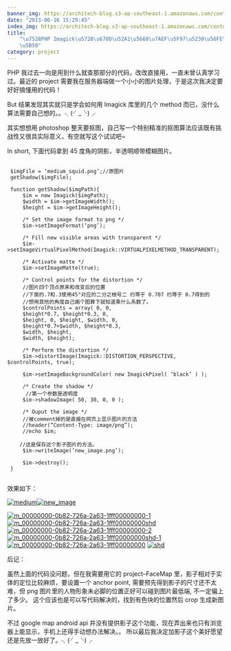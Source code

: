 ```yaml
---
banner_img: https://architech-blog.s3-ap-southeast-1.amazonaws.com/content/images/uploads/2013/06/new_image.png
date: "2013-06-16 15:29:45"
index_img: https://architech-blog.s3-ap-southeast-1.amazonaws.com/content/images/uploads/2013/06/new_image.png
title:
    "\u7528PHP Imagick\u5728\u670D\u52A1\u5668\u7AEF\u5F97\u5230\u56FE\u7247\u5F71\
    \u5B50"
category: project
---
```


PHP 我过去一向是用到什么就查那部分的代码，改改直接用，一直未曾认真学习过。最近的 project 需要我在服务器端做一个小小的图片处理，于是这次我决定要好好搞懂用的代码！

But 结果发现其实就只是学会如何用 Imagick 库里的几个 method 而已，没什么算法需要自己想的。。╮(╯_╰)╭

其实想想用 photoshop 整天要抠图，自己写一个特别精准的抠图算法应该既有挑战性又很具实际意义，有空就写这个试试吧~

In short, 下面代码拿到 45 度角的阴影，半透明顺带模糊图片。

 <pre><code>
 $imgFile = ‘medium_squid.png’;//原图片  
 getShadow($imgFile);

 function getShadow($imgPath){  
     $im = new Imagick($imgPath);  
     $width = $im->getImageWidth();  
     $height = $im->getImageHeight();

     /* Set the image format to png */  
     $im->setImageFormat(‘png’);

     /* Fill new visible areas with transparent */  
     $im->setImageVirtualPixelMethod(Imagick::VIRTUALPIXELMETHOD_TRANSPARENT);

     /* Activate matte */  
     $im->setImageMatte(true);

     /* Control points for the distortion */  
     //图片四个顶点原来和改变后的位置  
     //下面的.7和.3使用45°对应的二分之根号二 约等于 0.707 约等于 0.7得到的  
     //想用其他的角度自己画个图算下就知道乘什么系数了。  
     $controlPoints = array( 0, 0,  
     $height*0.7, $height*0.3, 0, 
     $height, 0, $height, $width, 0,  
     $height*0.7+$width, $height*0.3,
     $width, $height,  
     $width, $height);

     /* Perform the distortion */  
     $im->distortImage(Imagick::DISTORTION_PERSPECTIVE, $controlPoints, true);

     $im->setImageBackgroundColor( new ImagickPixel( ‘black’ ) );

     /* Create the shadow */  
      //第一个参数是透明度  
     $im->shadowImage( 50, 30, 0, 0 );

     /* Ouput the image */  
     //被comment掉的是直接在网页上显示图片的方法  
     //header(“Content-Type: image/png”);  
     //echo $im;

    //这是保存这个影子图片的方法。  
     $im->writeImage(‘new_image.png’);

     $im->destroy();  
 }

</code></pre>

效果如下：

[![medium](https://architech-blog.s3-ap-southeast-1.amazonaws.com/content/images/uploads/2013/06/medium-181x300.png)](https://architech-blog.s3-ap-southeast-1.amazonaws.com/content/images/uploads/2013/06/medium.png)[![new_image](https://architech-blog.s3-ap-southeast-1.amazonaws.com/content/images/uploads/2013/06/new_image-300x168.png)](https://architech-blog.s3-ap-southeast-1.amazonaws.com/content/images/uploads/2013/06/new_image.png)

[![m_00000000-0b82-726a-2a63-1fff00000000-1](https://architech-blog.s3-ap-southeast-1.amazonaws.com/content/images/uploads/2013/06/m_00000000-0b82-726a-2a63-1fff00000000-1.png)](https://architech-blog.s3-ap-southeast-1.amazonaws.com/content/images/uploads/2013/06/m_00000000-0b82-726a-2a63-1fff00000000-1.png) [![m_00000000-0b82-726a-2a63-1fff00000000shd](https://architech-blog.s3-ap-southeast-1.amazonaws.com/content/images/uploads/2013/06/m_00000000-0b82-726a-2a63-1fff00000000shd.png)](https://architech-blog.s3-ap-southeast-1.amazonaws.com/content/images/uploads/2013/06/m_00000000-0b82-726a-2a63-1fff00000000shd.png) [![m_00000000-0b82-726a-2a63-1fff00000000-2](https://architech-blog.s3-ap-southeast-1.amazonaws.com/content/images/uploads/2013/06/m_00000000-0b82-726a-2a63-1fff00000000-2.png)](https://architech-blog.s3-ap-southeast-1.amazonaws.com/content/images/uploads/2013/06/m_00000000-0b82-726a-2a63-1fff00000000-2.png) [![m_00000000-0b82-726a-2a63-1fff00000000shd-1](https://architech-blog.s3-ap-southeast-1.amazonaws.com/content/images/uploads/2013/06/m_00000000-0b82-726a-2a63-1fff00000000shd-1.png)](https://architech-blog.s3-ap-southeast-1.amazonaws.com/content/images/uploads/2013/06/m_00000000-0b82-726a-2a63-1fff00000000shd-1.png) [![m_00000000-0b82-726a-2a63-1fff00000000](https://architech-blog.s3-ap-southeast-1.amazonaws.com/content/images/uploads/2013/06/m_00000000-0b82-726a-2a63-1fff00000000.png)](https://architech-blog.s3-ap-southeast-1.amazonaws.com/content/images/uploads/2013/06/m_00000000-0b82-726a-2a63-1fff00000000.png) [![shd](https://architech-blog.s3-ap-southeast-1.amazonaws.com/content/images/uploads/2013/06/shd.png)](https://architech-blog.s3-ap-southeast-1.amazonaws.com/content/images/uploads/2013/06/shd.png)

后记：

虽然上面的代码没问题，但在我需要用它的 project–FaceMap 里，影子相对于实体的定位比较麻烦，要设置一个 anchor point, 需要预先得到影子的尺寸还不太难，但 png 图片里的人物形象未必脚的位置正好可以碰到图片最低端, 不一定偏上了多少。 这个应该也是可以写代码解决的，找到有色块的位置然后 crop 生成新图片。

不过 google map android api 并没有提供影子这个功能，现在弄出来也只有浏览器上能显示，手机上还得手动想办法解决。。 所以最后我决定加影子这个美好愿望还是先放一放好了。╮(╯_╰)╭

